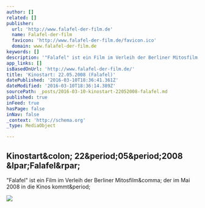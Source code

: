 ```yaml
---
author: []
related: []
publisher:
  url: 'http://www.falafel-der-film.de'
  name: Falafel-der-film
  favicon: 'http://www.falafel-der-film.de/favicon.ico'
  domain: www.falafel-der-film.de
keywords: []
description: '"Falafel" ist ein Film im Verleih der Berliner Mitosfilm, der im Mai 2008 in die Kinos kommt.'
app_links: []
isBasedOnUrl: 'http://www.falafel-der-film.de/'
title: 'Kinostart: 22.05.2008 (Falafel)'
datePublished: '2016-03-10T18:36:41.361Z'
dateModified: '2016-03-10T18:36:14.389Z'
sourcePath: _posts/2016-03-10-kinostart-22052008-falafel.md
published: true
inFeed: true
hasPage: false
inNav: false
_context: 'http://schema.org'
_type: MediaObject

---
```

<article style=""><h1>Kinostart&amp;colon; 22&amp;period;05&amp;period;2008 &amp;lpar;Falafel&amp;rpar;</h1><p>"Falafel" ist ein Film im Verleih der Berliner Mitosfilm&amp;comma; der im Mai 2008 in die Kinos kommt&amp;period;</p><img src="http://www.falafel-der-film.de/images/header.jpg" /></article>